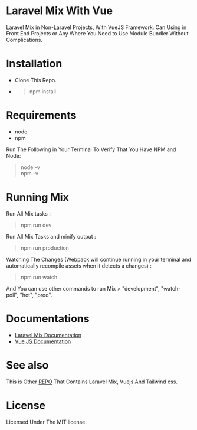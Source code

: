 # Laravel Mix With Vue

Laravel Mix in Non-Laravel Projects, With VueJS Framework. Can Using in Front End Projects or Any Where You Need to Use Module Bundler Without Complications.


# Installation
- Clone This Repo.
- > npm install

# Requirements 

- node
- npm 

Run The Following in Your Terminal To Verify That You Have NPM and Node:

> node -v <br>
> npm -v

# Running Mix 

Run All Mix tasks :
> npm run dev 

Run All Mix Tasks and minify output : 
> npm run production 

Watching The Changes (Webpack will continue running in your terminal and automatically recompile assets when it detects a changes) : 
> npm run watch 

And You can use other commands to run Mix > "development", "watch-poll", "hot", "prod".


# Documentations

 - [Laravel Mix Documentation](https://laravel-mix.com/docs/4.0/basic-example)
 - [Vue JS Documentation](https://vuejs.org/v2/api/)
 
# See also

This is Other [REPO](https://github.com/m7modg97/mixvuetailwind) That Contains Laravel Mix, Vuejs And Tailwind css.

# License

Licensed Under The MIT license.


